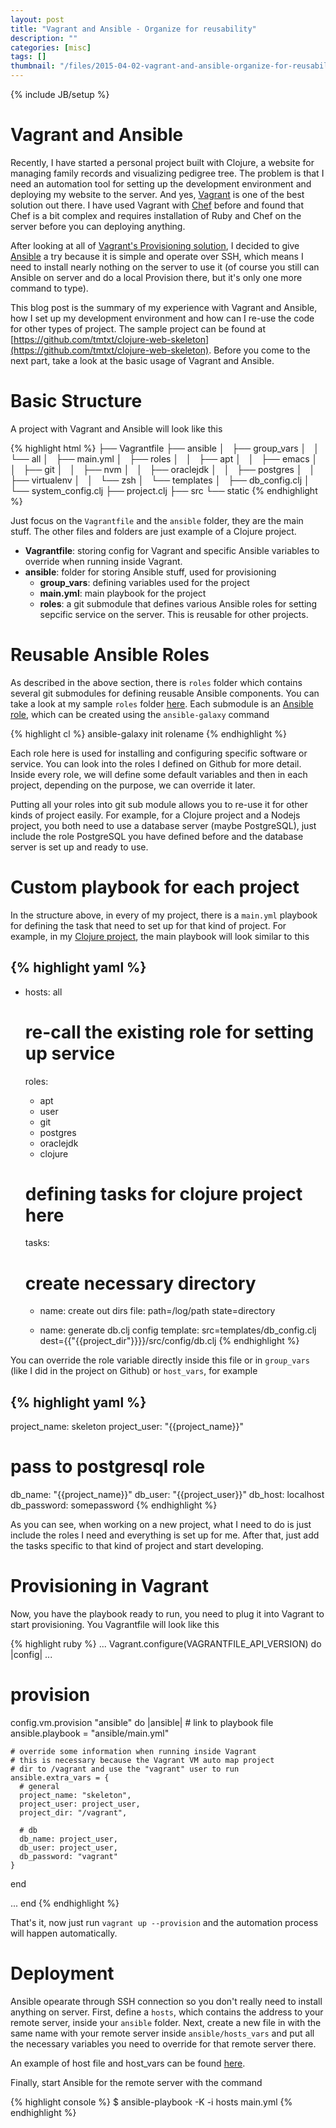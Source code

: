 ```yaml
---
layout: post
title: "Vagrant and Ansible - Organize for reusability"
description: ""
categories: [misc]
tags: []
thumbnail: "/files/2015-04-02-vagrant-and-ansible-organize-for-reusability/thumbnail.png"
---
```

{% include JB/setup %}

# Vagrant and Ansible

Recently, I have started a personal project built with Clojure, a website for
managing family records and visualizing pedigree tree. The problem is that I
need an automation tool for setting up the development environment and deploying
my website to the server. And yes, [Vagrant](https://www.vagrantup.com/) is one
of the best solution out there. I have used Vagrant with
[Chef](https://www.chef.io/chef/) before and found that Chef is a bit complex
and requires installation of Ruby and Chef on the server before you can
deploying anything.

After looking at all of
[Vagrant's Provisioning solution](https://docs.vagrantup.com/v2/provisioning/index.html),
I decided to give [Ansible](http://www.ansible.com/home) a try because it is
simple and operate over SSH, which means I need to install nearly nothing on the
server to use it (of course you still can Ansible on server and do a local
Provision there, but it's only one more command to type).

This blog post is the summary of my experience with Vagrant and Ansible, how I
set up my development environment and how can I re-use the code for other types
of project. The sample project can be found at
[https://github.com/tmtxt/clojure-web-skeleton](https://github.com/tmtxt/clojure-web-skeleton).
Before you come to the next part, take a look at the basic usage of Vagrant and
Ansible.

# Basic Structure

A project with Vagrant and Ansible will look like this

{% highlight html %}
├── Vagrantfile
├── ansible
│   ├── group_vars
│   │   └── all
│   ├── main.yml
│   ├── roles
│   │   ├── apt
│   │   ├── emacs
│   │   ├── git
│   │   ├── nvm
│   │   ├── oraclejdk
│   │   ├── postgres
│   │   ├── virtualenv
│   │   └── zsh
│   └── templates
│       ├── db_config.clj
│       └── system_config.clj
├── project.clj
├── src
└── static
{% endhighlight %}

<!-- more -->

Just focus on the `Vagrantfile` and the `ansible` folder, they are the main
stuff. The other files and folders are just example of a Clojure project.

- **Vagrantfile**: storing config for Vagrant and specific Ansible variables to
override when running inside Vagrant.
- **ansible**: folder for storing Ansible stuff, used for provisioning
  - **group_vars**: defining variables used for the project
  - **main.yml**: main playbook for the project
  - **roles**: a git submodule that defines various Ansible roles for setting
    sepcific service on the server. This is reusable for other projects.

# Reusable Ansible Roles

As described in the above section, there is `roles` folder which contains several git
submodules for defining reusable Ansible components. You can take a look at my
sample `roles` folder
[here](https://github.com/tmtxt/clojure-pedigree/tree/master/ansible/roles).
Each submodule is an [Ansible role](https://docs.ansible.com/playbooks_roles.html),
which can be created using the `ansible-galaxy` command

{% highlight cl %}
ansible-galaxy init rolename
{% endhighlight %}

Each role here is used for installing and configuring specific software or
service. You can look into the roles I defined on Github for more detail. Inside
every role, we will define some default variables and then in each project,
depending on the purpose, we can override it later.

Putting all your roles into git sub module allows you to re-use it for other
kinds of project easily. For example, for a Clojure project and a Nodejs
project, you both need to use a database server (maybe PostgreSQL), just include
the role PostgreSQL you have defined before and the database server is set up
and ready to use.

# Custom playbook for each project

In the structure above, in every of my project, there is a `main.yml` playbook
for defining the task that need to set up for that kind of project. For example,
in my [Clojure project](https://github.com/tmtxt/clojure-web-skeleton), the main
playbook will look similar to this

{% highlight yaml %}
---
- hosts: all
  # re-call the existing role for setting up service
  roles:
    - apt
    - user
    - git
    - postgres
    - oraclejdk
    - clojure

  # defining tasks for clojure project here
  tasks:
    # create necessary directory
    - name: create out dirs
      file: path=/log/path state=directory

    - name: generate db.clj config
      template: src=templates/db_config.clj dest={{"{{project_dir"}}}}/src/config/db.clj
{% endhighlight %}

You can override the role variable directly inside this file or in `group_vars`
(like I did in the project on Github) or `host_vars`, for example

{% highlight yaml %}
---
project_name: skeleton
project_user: "{{project_name}}"

# pass to postgresql role
db_name: "{{project_name}}"
db_user: "{{project_user}}"
db_host: localhost
db_password: somepassword
{% endhighlight %}

As you can see, when working on a new project, what I need to do is just include
the roles I need and everything is set up for me. After that, just add the tasks
specific to that kind of project and start developing.

# Provisioning in Vagrant

Now, you have the playbook ready to run, you need to plug it into Vagrant to
start provisioning. You Vagrantfile will look like this

{% highlight ruby %}
...
Vagrant.configure(VAGRANTFILE_API_VERSION) do |config|
  ...

  # provision
  config.vm.provision "ansible" do |ansible|
    # link to playbook file
    ansible.playbook = "ansible/main.yml"

    # override some information when running inside Vagrant
    # this is necessary because the Vagrant VM auto map project
    # dir to /vagrant and use the "vagrant" user to run
    ansible.extra_vars = {
      # general
      project_name: "skeleton",
      project_user: project_user,
      project_dir: "/vagrant",

      # db
      db_name: project_user,
      db_user: project_user,
      db_password: "vagrant"
    }
  end

  ...
end
{% endhighlight %}

That's it, now just run `vagrant up --provision` and the automation process will
happen automatically.

# Deployment

Ansible opearate through SSH connection so you don't really need to install
anything on server. First, define a `hosts`, which contains the address to your
remote server, inside your `ansible` folder. Next, create a new file in with the
same name with your remote server inside `ansible/hosts_vars` and put all the
necessary variables you need to override for that remote server there.

An example of host file and host_vars can be found
[here](https://github.com/tmtxt/clojure-pedigree/tree/master/ansible).

Finally, start Ansible for the remote server with the command

{% highlight console %}
$ ansible-playbook -K -i hosts main.yml
{% endhighlight %}
